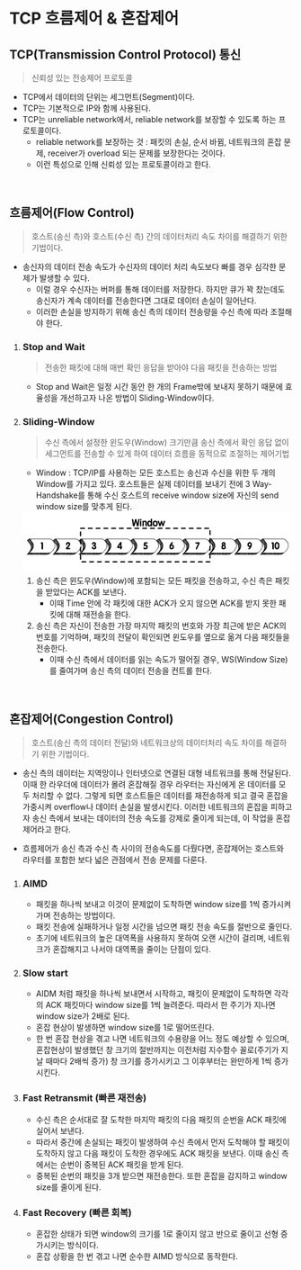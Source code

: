 # TCP 흐름제어 & 혼잡제어

## TCP(Transmission Control Protocol) 통신

> 신뢰성 있는 전송제어 프로토콜

- TCP에서 데이터의 단위는 세그먼트(Segment)이다.
- TCP는 기본적으로 IP와 함께 사용된다.
- TCP는 unreliable network에서, reliable network를 보장할 수 있도록 하는 프로토콜이다.
  - reliable network를 보장하는 것 : 패킷의 손실, 순서 바뀜, 네트워크의 혼잡 문제, receiver가 overload 되는 문제를 보장한다는 것이다.
  - 이런 특성으로 인해 신뢰성 있는 프로토콜이라고 한다.

</br>

## 흐름제어(Flow Control)

> 호스트(송신 측)와 호스트(수신 측) 간의 데이터처리 속도 차이를 해결하기 위한 기법이다.

- 송신자의 데이터 전송 속도가 수신자의 데이터 처리 속도보다 빠를 경우 심각한 문제가 발생할 수 있다.
  - 이럴 경우 수신자는 버퍼를 통해 데이터를 저장한다. 하지만 큐가 꽉 찼는데도 송신자가 계속 데이터를 전송한다면 그대로 데이터 손실이 일어난다.
  - 이러한 손실을 방지하기 위해 송신 측의 데이터 전송량을 수신 측에 따라 조절해야 한다.

1.  ### Stop and Wait

    > 전송한 패킷에 대해 매번 확인 응답을 받아야 다음 패킷을 전송하는 방법

    - Stop and Wait은 일정 시간 동안 한 개의 Frame밖에 보내지 못하기 때문에 효율성을 개선하고자 나온 방법이 Sliding-Window이다.

2.  ### Sliding-Window

    > 수신 측에서 설정한 윈도우(Window) 크기만큼 송신 측에서 확인 응답 없이 세그먼트를 전송할 수 있게 하여 데이터 흐름을 동적으로 조절하는 제어기법

    - Window : TCP/IP를 사용하는 모든 호스트는 송신과 수신을 위한 두 개의 Window를 가지고 있다. 호스트들은 실제 데이터를 보내기 전에 3 Way-Handshake를 통해 수신 호스트의 receive window size에 자신의 send window size를 맞추게 된다.

    <img src="img/sliding_window.png">

    1. 송신 측은 윈도우(Window)에 포함되는 모든 패킷을 전송하고, 수신 측은 패킷을 받았다는 ACK를 보낸다.
       - 이때 Time 안에 각 패킷에 대한 ACK가 오지 않으면 ACK를 받지 못한 패킷에 대해 재전송을 한다.
    2. 송신 측은 자신이 전송한 가장 마지막 패킷의 번호와 가장 최근에 받은 ACK의 번호를 기억하며, 패킷의 전달이 확인되면 윈도우를 옆으로 옮겨 다음 패킷들을 전송한다.
       - 이때 수신 측에서 데이터를 읽는 속도가 떨어질 경우, WS(Window Size)를 줄여가며 송신 측의 데이터 전송을 컨트롤 한다.

</br>

## 혼잡제어(Congestion Control)

> 호스트(송신 측의 데이터 전달)와 네트워크상의 데이터처리 속도 차이를 해결하기 위한 기법이다.

- 송신 측의 데이터는 지역망이나 인터넷으로 연결된 대형 네트워크를 통해 전달된다. 이때 한 라우더에 데이터가 몰려 혼잡해질 경우 라우터는 자신에게 온 데이터를 모두 처리할 수 없다. 그렇게 되면 호스트들은 데이터를 재전송하게 되고 결국 혼잡을 가중시켜 overflow나 데이터 손실을 발생시킨다. 이러한 네트워크의 혼잡을 피하고자 송신 측에서 보내는 데이터의 전송 속도를 강제로 줄이게 되는데, 이 작업을 혼잡제어라고 한다.

* 흐름제어가 송신 측과 수신 측 사이의 전송속도를 다뤘다면, 혼잡제어는 호스트와 라우터를 포함한 보다 넓은 관점에서 전송 문제를 다룬다.

1. ### AIMD

   - 패킷을 하나씩 보내고 이것이 문제없이 도착하면 window size를 1씩 증가시켜가며 전송하는 방법이다.

   * 패킷 전송에 실패하거나 일정 시간을 넘으면 패킷 전송 속도를 절반으로 줄인다.
   * 초기에 네트워크의 높은 대역폭을 사용하지 못하여 오랜 시간이 걸리며, 네트워크가 혼잡해지고 나서야 대역폭을 줄이는 단점이 있다.

2. ### Slow start

   - AIDM 처럼 패킷을 하나씩 보내면서 시작하고, 패킷이 문제없이 도착하면 각각의 ACK 패킷마다 window size를 1씩 늘려준다. 따라서 한 주기가 지나면 window size가 2배로 된다.

   * 혼잡 현상이 발생하면 window size를 1로 떨어뜨린다.
   * 한 번 혼잡 현상을 겪고 나면 네트워크의 수용량을 어느 정도 예상할 수 있으며, 혼잡현상이 발생했던 창 크기의 절반까지는 이전처럼 지수함수 꼴로(주기가 지날 때마다 2배씩 증가) 창 크기를 증가시키고 그 이후부터는 완만하게 1씩 증가시킨다.

3. ### Fast Retransmit (빠른 재전송)

   - 수신 측은 순서대로 잘 도착한 마지막 패킷의 다음 패킷의 순번을 ACK 패킷에 실어서 보낸다.
   - 따라서 중간에 손실되는 패킷이 발생하여 수신 측에서 먼저 도착해야 할 패킷이 도착하지 않고 다음 패킷이 도착한 경우에도 ACK 패킷을 보낸다. 이때 송신 측에서는 순번이 중복된 ACK 패킷을 받게 된다.
   - 중복된 순번의 패킷을 3개 받으면 재전송한다. 또한 혼잡을 감지하고 window size를 줄이게 된다.

4. ### Fast Recovery (빠른 회복)
   - 혼잡한 상태가 되면 window의 크기를 1로 줄이지 않고 반으로 줄이고 선형 증가시키는 방식이다.
   * 혼잡 상황을 한 번 겪고 나면 순수한 AIMD 방식으로 동작한다.
